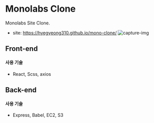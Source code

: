 # Monolabs Clone

Monolabs Site Clone.

- site: https://hyegyeong310.github.io/mono-clone/
  ![capture-img](https://user-images.githubusercontent.com/25483027/60835674-b90e5480-a1fe-11e9-8fff-f28bb4f834fa.png)

## Front-end

#### 사용 기술

- React, Scss, axios

## Back-end

#### 사용 기술

- Express, Babel, EC2, S3
